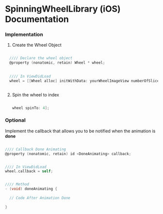 # SpinningWheelLibrary (iOS) Documentation

### Implementation

1. Create the Wheel Object <br>
```objective-c

  //// Declare the wheel object
  @property (nonatomic, retain) Wheel * wheel;
  
  
  //// In ViewDidLoad
  wheel = [[Wheel alloc] initWithData: yourWheelImageView numberOfSlice: nbOfSlices];
  
  ```
  
2. Spin the wheel to index
    ```objective-c

    wheel spinTo: 4];

    ```
  


### Optional

Implement the callback that allows you to be notified when the animation is **done**

  ```objective-c
  
  //// Callback Done Animating
  @property (nonatomic, retain) id <DoneAnimating> callback;
  
  
  //// In ViewDidLoad
  wheel.callback = self;
  
  
  //// Method
  - (void) doneAnimating {
    
    // Code After Animation Done
    
  }
  
  ```
